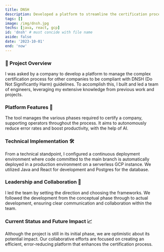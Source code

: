 ```yaml
---
title: DNSH
description: Developed a platform to streamline the certification process for companies to comply with DNSH (Do Not Significantly Harm) guidelines.
tags: []
image: /img/dnsh.jpg
techs: [java, react, gcp]
id: 'dnsh' # must concide with file name
aside: false
date: '2023-10-01'
end: 'now'
---
```


### 🚀 Project Overview
I was asked by a company to develop a platform to manage the complex certification process for other companies to be compliant with DNSH (Do Not Significantly Harm) guidelines. To accomplish this, I built and led a team of engineers, leveraging my extensive knowledge from previous work and projects. 

### Platform Features 🚀

The tool manages the various phases required to certify a company, supporting operators throughout the process. It aims to autonomously reduce error rates and boost productivity, with the help of AI.

### Technical Implementation 🛠️

From a technical standpoint, I configured a continuous deployment environment where code committed to the main branch is automatically deployed in a production environment on a serverless GCP instance. We utilized Java and React for development and Postgres for the database.

### Leadership and Collaboration 👥

I led the team by setting the direction and choosing the frameworks. We followed the development from the conceptual phase through to actual development, ensuring clear communication and collaboration within the team.

### Current Status and Future Impact 📈

Although the project is still in its initial phase, we are optimistic about its potential impact. Our collaborative efforts are focused on creating an efficient, error-reducing platform that enhances the certification process.